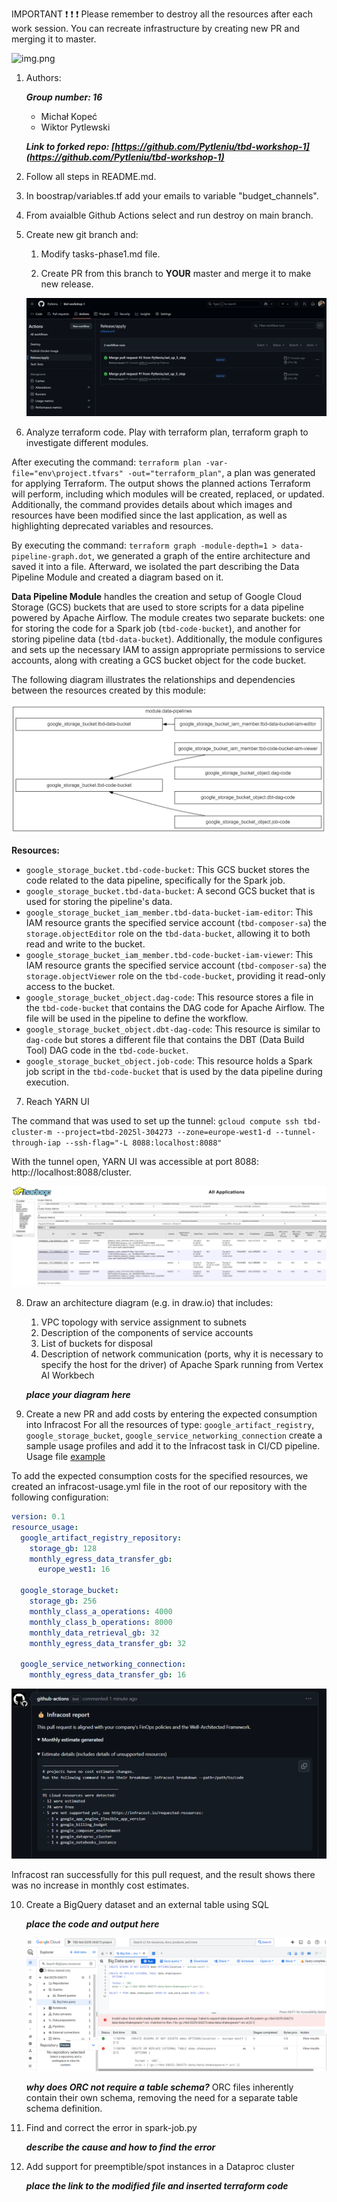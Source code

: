 IMPORTANT ❗ ❗ ❗ Please remember to destroy all the resources after each work session. You can recreate infrastructure by creating new PR and merging it to master.

![img.png](doc/figures/destroy.png)

1. Authors:

   ***Group number: 16***
    - Michał Kopeć
    - Wiktor Pytlewski


   ***Link to forked repo: [https://github.com/Pytleniu/tbd-workshop-1](https://github.com/Pytleniu/tbd-workshop-1)***

2. Follow all steps in README.md.

3. In boostrap/variables.tf add your emails to variable "budget_channels".

4. From avaialble Github Actions select and run destroy on main branch.

5. Create new git branch and:
    1. Modify tasks-phase1.md file.

    2. Create PR from this branch to **YOUR** master and merge it to make new release.

    ![Successful application of release workflow](doc/figures/tasks_5_img.png)



6. Analyze terraform code. Play with terraform plan, terraform graph to investigate different modules.

After executing the command: `terraform plan -var-file="env\project.tfvars" -out="terraform_plan"`, a plan was generated for applying Terraform. The output shows the planned actions Terraform will perform, including which modules will be created, replaced, or updated. Additionally, the command provides details about which images and resources have been modified since the last application, as well as highlighting deprecated variables and resources.

By executing the command: `terraform graph -module-depth=1 > data-pipeline-graph.dot`, we generated a graph of the entire architecture and saved it into a file. Afterward, we isolated the part describing the Data Pipeline Module and created a diagram based on it.

**Data Pipeline Module** handles the creation and setup of Google Cloud Storage (GCS) buckets that are used to store scripts for a data pipeline powered by Apache Airflow. The module creates two separate buckets: one for storing the code for a Spark job (`tbd-code-bucket`), and another for storing pipeline data (`tbd-data-bucket`). Additionally, the module configures and sets up the necessary IAM to assign appropriate permissions to service accounts, along with creating a GCS bucket object for the code bucket.

The following diagram illustrates the relationships and dependencies between the resources created by this module:

![Terrafrom Graph output for Data Pipeline module](doc/figures/data-pipeline-graph.png)

**Resources:**
- `google_storage_bucket.tbd-code-bucket`: This GCS bucket stores the code related to the data pipeline, specifically for the Spark job.
- `google_storage_bucket.tbd-data-bucket`: A second GCS bucket that is used for storing the pipeline's data.
- `google_storage_bucket_iam_member.tbd-data-bucket-iam-editor`: This IAM resource grants the specified service account (`tbd-composer-sa`) the `storage.objectEditor` role on the `tbd-data-bucket`, allowing it to both read and write to the bucket.
- `google_storage_bucket_iam_member.tbd-code-bucket-iam-viewer`: This IAM resource grants the specified service account (`tbd-composer-sa`) the `storage.objectViewer` role on the `tbd-code-bucket`, providing it read-only access to the bucket.
- `google_storage_bucket_object.dag-code`: This resource stores a file in the `tbd-code-bucket` that contains the DAG code for Apache Airflow. The file will be used in the pipeline to define the workflow.
- `google_storage_bucket_object.dbt-dag-code`: This resource is similar to `dag-code` but stores a different file that contains the DBT (Data Build Tool) DAG code in the `tbd-code-bucket`.
- `google_storage_bucket_object.job-code`: This resource holds a Spark job script in the `tbd-code-bucket` that is used by the data pipeline during execution.

7. Reach YARN UI

The command that was used to set up the tunnel:
`gcloud compute ssh tbd-cluster-m --project=tbd-2025l-304273 --zone=europe-west1-d --tunnel-through-iap --ssh-flag="-L 8088:localhost:8088"`

With the tunnel open, YARN UI was accessible at port 8088: http://localhost:8088/cluster.

![Screenshot of YARN UI](doc/figures/yarn_ui.png)

8. Draw an architecture diagram (e.g. in draw.io) that includes:
    1. VPC topology with service assignment to subnets
    2. Description of the components of service accounts
    3. List of buckets for disposal
    4. Description of network communication (ports, why it is necessary to specify the host for the driver) of Apache Spark running from Vertex AI Workbech

    ***place your diagram here***

9. Create a new PR and add costs by entering the expected consumption into Infracost
For all the resources of type: `google_artifact_registry`, `google_storage_bucket`, `google_service_networking_connection`
create a sample usage profiles and add it to the Infracost task in CI/CD pipeline. Usage file [example](https://github.com/infracost/infracost/blob/master/infracost-usage-example.yml)

To add the expected consumption costs for the specified resources, we created an infracost-usage.yml file in the root of our repository with the following configuration:

```yaml
version: 0.1
resource_usage:
  google_artifact_registry_repository:
    storage_gb: 128
    monthly_egress_data_transfer_gb:
      europe_west1: 16

  google_storage_bucket:
    storage_gb: 256
    monthly_class_a_operations: 4000
    monthly_class_b_operations: 8000
    monthly_data_retrieval_gb: 32
    monthly_egress_data_transfer_gb: 32

  google_service_networking_connection:
    monthly_egress_data_transfer_gb: 16
```

   ![Inracost output](doc/figures/Infracost_output.png)

Infracost ran successfully for this pull request, and the result shows there was no increase in monthly cost estimates.

10. Create a BigQuery dataset and an external table using SQL

    ***place the code and output here***

    ![Failed Big Query](doc/figures/failed_query.png)

    ***why does ORC not require a table schema?***
    ORC files inherently contain their own schema, removing the need for a separate table schema definition.

11. Find and correct the error in spark-job.py

    ***describe the cause and how to find the error***

12. Add support for preemptible/spot instances in a Dataproc cluster

    ***place the link to the modified file and inserted terraform code***


